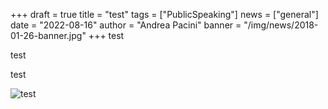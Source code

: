 +++
draft = true
title = "test"
tags = ["PublicSpeaking"]
news = ["general"]
date = "2022-08-16"
author = "Andrea Pacini"
banner = "/img/news/2018-01-26-banner.jpg"
+++
test 

test 

test

![test](/img/news/2018-02-16-banner.jpg)